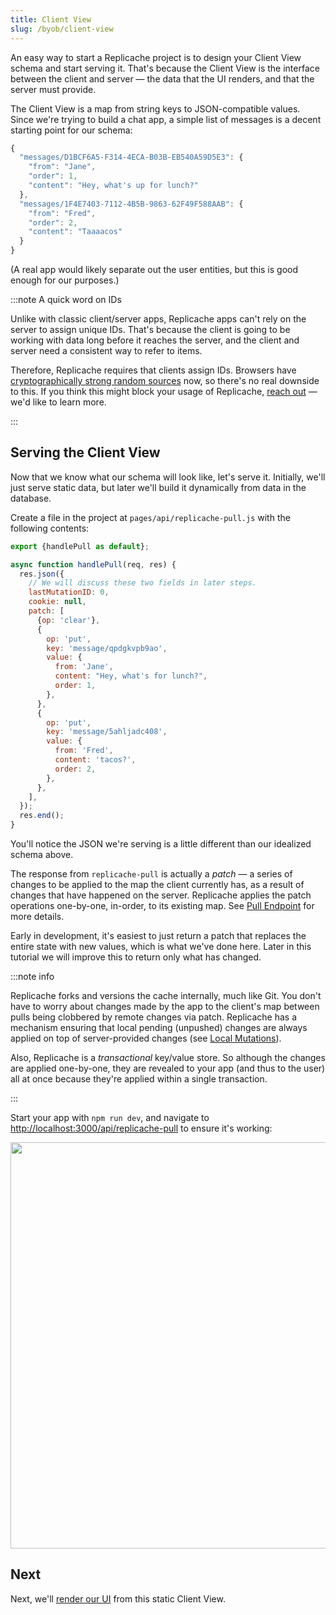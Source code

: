 ```yaml
---
title: Client View
slug: /byob/client-view
---
```


An easy way to start a Replicache project is to design your Client View schema and start serving it. That's because the Client View is the interface between the client and server — the data that the UI renders, and that the server must provide.

The Client View is a map from string keys to JSON-compatible values. Since we're trying to build a chat app, a simple list of messages is a decent starting point for our schema:

```js
{
  "messages/D1BCF6A5-F314-4ECA-B03B-EB540A59D5E3": {
    "from": "Jane",
    "order": 1,
    "content": "Hey, what's up for lunch?"
  },
  "messages/1F4E7403-7112-4B5B-9863-62F49F588AAB": {
    "from": "Fred",
    "order": 2,
    "content": "Taaaacos"
  }
}
```

(A real app would likely separate out the user entities, but this is good enough for our purposes.)

:::note A quick word on IDs

Unlike with classic client/server apps, Replicache apps can't rely on the server to assign unique IDs. That's because the client is going to be working with data long before it reaches the server, and the client and server need a consistent way to refer to items.

Therefore, Replicache requires that clients assign IDs. Browsers have [cryptographically strong random sources](https://developer.mozilla.org/en-US/docs/Web/API/Crypto/getRandomValues) now, so there's no real downside to this. If you think this might block your usage of Replicache, [reach out](https://replicache.dev/#contact) — we'd like to learn more.

:::

## Serving the Client View

Now that we know what our schema will look like, let's serve it. Initially, we'll just serve static data, but later we'll build it dynamically from data in the database.

Create a file in the project at `pages/api/replicache-pull.js` with the following contents:

```js
export {handlePull as default};

async function handlePull(req, res) {
  res.json({
    // We will discuss these two fields in later steps.
    lastMutationID: 0,
    cookie: null,
    patch: [
      {op: 'clear'},
      {
        op: 'put',
        key: 'message/qpdgkvpb9ao',
        value: {
          from: 'Jane',
          content: "Hey, what's for lunch?",
          order: 1,
        },
      },
      {
        op: 'put',
        key: 'message/5ahljadc408',
        value: {
          from: 'Fred',
          content: 'tacos?',
          order: 2,
        },
      },
    ],
  });
  res.end();
}
```

You'll notice the JSON we're serving is a little different than our idealized schema above.

The response from `replicache-pull` is actually a _patch_ — a series of changes to be applied to the map the client currently has, as a result of changes that have happened on the server. Replicache applies the patch operations one-by-one, in-order, to its existing map. See [Pull Endpoint](/reference/server-pull) for more details.

Early in development, it's easiest to just return a patch that replaces the entire state with new values, which is what we've done here. Later in this tutorial we will improve this to return only what has changed.

:::note info

Replicache forks and versions the cache internally, much like Git. You don't have to worry about changes made by the app to the client's map between pulls being clobbered by remote changes via patch. Replicache has a mechanism ensuring that local pending (unpushed) changes are always applied on top of server-provided changes (see [Local Mutations](./local-mutations)).

Also, Replicache is a _transactional_ key/value store. So although the changes are applied one-by-one, they are revealed to your app (and thus to the user) all at once because they're applied within a single transaction.

:::

Start your app with `npm run dev`, and navigate to [http://localhost:3000/api/replicache-pull](http://localhost:3000/api/replicache-pull) to ensure it's working:

<p class="text--center">
  <img src="/img/setup/replicache-pull.webp" width="650"/>
</p>

## Next

Next, we'll [render our UI](./render-ui.md) from this static Client View.
